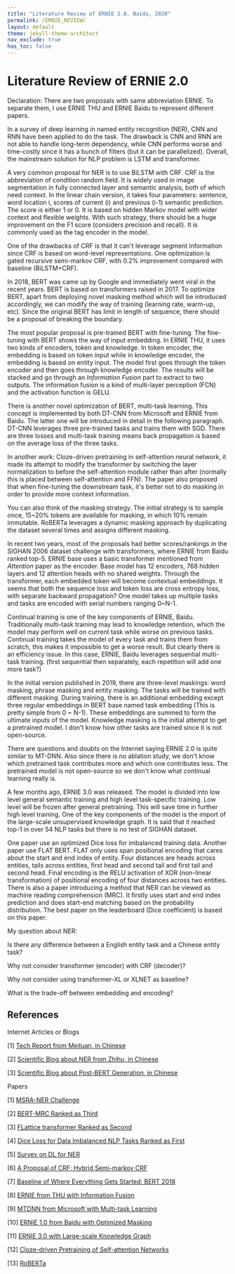 ```yaml
---
title: "Literature Review of ERNIE 2.0, Baidu, 2020"
permalink: /ERNIE_REVIEW/
layout: default
theme: jekyll-theme-architect
nav_exclude: true
has_toc: false
---
```


# Literature Review of ERNIE 2.0



Declaration: There are two proposals with same abbreviation ERNIE. 
To separate them, I use ERNIE THU and ERNIE Baidu to represent different papers.



In a survey of deep learning in named entity recognition (NER), CNN and RNN have been applied to do the task. 
The drawback is CNN and RNN are not able to handle long-term dependency, while CNN performs worse and time-costly since it has a bunch of filters (but it can be parallelized). Overall, the mainstream solution for NLP problem is LSTM and transformer. 



A very common proposal for NER is to use BiLSTM with CRF. 
CRF is the abbreviation of condition random field. 
It is widely used in image segmentation in fully connected layer and semantic analysis, both of which need context. 
In the linear chain version, it takes four parameters: sentence, word location i, scores of current (i) and previous (i-1) semantic prediction. The score is either 1 or 0. It is based on hidden Markov model with wider context and flexible weights. With such strategy, there should be a huge improvement on the F1 score (considers precision and recall). It is commonly used as the tag encoder in the model.



One of the drawbacks of CRF is that it can't leverage segment information since CRF is based on word-level representations. 
One optimization is gated recursive semi-markov CRF, with 0.2% improvement compared with baseline (BiLSTM+CRF).



In 2018, BERT was came up by Google and immediately went viral in the recent years. 
BERT is based on transformers raised in 2017. 
To optimize BERT, apart from deploying novel masking method which will be introduced accordingly, we can modify the way of training (learning rate, warm-up, etc). Since the original BERT has limit in length of sequence, there should be a proposal of breaking the boundary.



The most popular proposal is pre-trained BERT with fine-tuning. 
The fine-tuning with BERT shows the way of input embedding. 
In ERNIE THU, it uses two kinds of encoders, token and knowledge. 
In token encoder, the embedding is based on token input while in knowledge encoder, the embedding is based on entity input. 
The model first goes through the token encoder and then goes through knowledge encoder. 
The results will be stacked and go through an *Information Fusion* part to extract to two outputs. 
The information fusion is a kind of multi-layer perception (FCN) and the activation function is GELU.



There is another novel optimization of BERT, multi-task learning. 
This concept is implemented by both DT-CNN from Microsoft and ERNIE from Baidu. 
The latter one will be introduced in detail in the following paragraph. 
DT-CNN leverages three pre-trained tasks and trains them with SGD. 
There are three losses and multi-task training means back propagation is based on the average loss of the three tasks.



In another work: Cloze-driven pretraining in self-attention neural network, it made its attempt to modify the transformer by switching the layer normalization to before the self-attention module rather than after (normally this is placed between self-attention and FFN). 
The paper also proposed that when fine-tuning the downstream task, it's better not to do masking in order to provide more context information.



You can also think of the masking strategy. 
The initial strategy is to sample once, 15~20% tokens are available for masking, in which 10% remain immutable. RoBERTa leverages a dynamic masking approach by duplicating the dataset several times and assigns different masking.



In recent two years, most of the proposals had better scores/rankings in the SIGHAN 2006 dataset challenge with transformers, where ERNIE from Baidu ranked top-5. ERNIE base uses a basic transformer mentioned from *Attention* paper as the encoder. Base model has 12 encoders, 768 hidden layers and 12 attention heads with no shared weights. Through the transformer, each embedded token will become contextual embeddings. It seems that both the sequence loss and token loss are cross entropy loss, with separate backward propagation? One model takes up multiple tasks and tasks are encoded with serial numbers ranging 0~N-1. 



Continual training is one of the key components of ERNIE, Baidu. 
Traditionally multi-task training may lead to knowledge retention, which the model may perform well on current task while worse on previous tasks. 
Continual training takes the model of every task and trains them from scratch, this makes it impossible to get a worse result. 
But clearly there is an efficiency issue. 
In this case, ERNIE, Baidu leverages sequential multi-task training. (first sequential then separately, each repetition will add one more task?)



In the initial version published in 2019, there are three-level maskings: word masking, phrase masking and entity masking. 
The tasks will be trained with different masking. 
During training, there is an additional embedding except three regular embeddings in BERT base named task embedding (This is pretty simple from 0 ~ N-1). 
These embeddings are summed to form the ultimate inputs of the model. Knowledge masking is the initial attempt to get a pretrained model. I don't know how other tasks are trained since it is not open-source.



There are questions and doubts on the Internet saying ERNIE 2.0 is quite similar to MT-DNN. 
Also since there is no ablation study, we don't know which pretrained task contributes more and which one contributes less. 
The pretrained model is not open-source so we don't know what continual learning really is.



A few months ago, ERNIE 3.0 was released. 
The model is divided into low level general semantic training and high level task-specific training. 
Low level will be frozen after general pretraining. This will save time in further high level training. 
One of the key components of the model is the import of the large-scale unsupervised knowledge graph. 
It is said that it reached top-1 in over 54 NLP tasks but there is no test of SIGHAN dataset.



One paper use an optimized Dice loss for imbalanced training data. 
Another paper use FLAT BERT. FLAT only uses span positional encoding that cares about the start and end index of entity. 
Four distances are heads across entities, tails across entities, first head and second tail and first tail and second head. 
Final encoding is the RELU activation of XOR (non-linear transformation) of positional encoding of four distances across two entities.  
There is also a paper introducing a method that NER can be viewed as machine reading comprehension (MRC). 
It firstly uses start and end index prediction and does start-end matching based on the probability distribution. 
The best paper on the leaderboard (Dice coefficient) is based on this paper.



My question about NER:

Is there any difference between a English entity task and a Chinese entity task?

Why not consider transformer (encoder) with CRF (decoder)?

Why not consider using transformer-XL or XLNET as baseline?

What is the trade-off between embedding and encoding?



## References

Internet Articles or Blogs

[1] [Tech Report from Meituan, in Chinese](https://tech.meituan.com/2020/07/23/ner-in-meituan-nlp.html)

[2] [Scientific Blog about NER from Zhihu, in Chinese](https://zhuanlan.zhihu.com/p/61227299)

[3] [Scientific Blog about Post-BERT Generation, in Chinese](https://www.jiqizhixin.com/articles/2019-08-26-16)

Papers

[1] [MSRA-NER Challenge](https://paperswithcode.com/sota/chinese-named-entity-recognition-on-msra)

[2] [BERT-MRC Ranked as Third](https://aclanthology.org/2020.acl-main.519.pdf)

[3] [FLattice transformer Ranked as Second](https://aclanthology.org/2020.acl-main.611.pdf)

[4] [Dice Loss for Data Imbalanced NLP Tasks Ranked as First](https://arxiv.org/pdf/1911.02855v3.pdf)

[5] [Survey on DL for NER](https://arxiv.org/pdf/1812.09449.pdf)

[6] [A Proposal of CRF: Hybrid Semi-markov CRF](https://aclanthology.org/P18-2038.pdf)

[7] [Baseline of Where Everything Gets Started: BERT 2018](https://arxiv.org/pdf/1810.04805.pdf)

[8] [ERNIE from THU with Information Fusion](https://arxiv.org/pdf/1905.07129.pdf)

[9] [MTDNN from Microsoft with Multi-task Learning](https://arxiv.org/pdf/1901.11504.pdf)

[10] [ERNIE 1.0 from Baidu with Optimized Masking](https://arxiv.org/pdf/1904.09223.pdf)

[11] [ERNIE 3.0 with Large-scale Knowledge Graph](https://arxiv.org/abs/2107.02137)

[12] [Cloze-driven Pretraining of Self-attention Networks](https://arxiv.org/pdf/1903.07785.pdf)

[13] [RoBERTa](https://arxiv.org/pdf/1907.11692.pdf)

